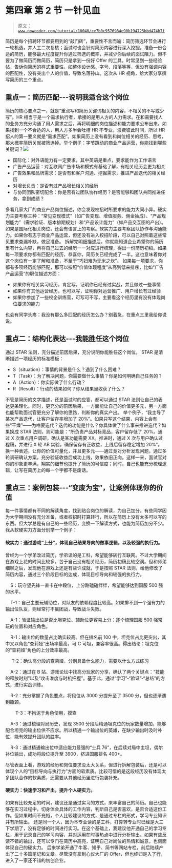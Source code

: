 # 第四章 第 2 节 一针见血

> 原文：[`www.nowcoder.com/tutorial/10040/ce7b0c9576984e90b194725bbd474b7f`](https://www.nowcoder.com/tutorial/10040/ce7b0c9576984e90b194725bbd474b7f)

简历是每个招聘环节都要用到的“敲门砖”，重要性不言而喻：简历筛选环节会进行一轮机选，并人工二次复核；面试时也会针对简历内容进行深入挖掘。准备一份合适的简历，能够最大程度提升你通过筛选的概率，并减少你后续的面试阻力。但不要为了做简历而做简历，简历只是拿到一份好 Offer 的工具。时常见到一些经验帖，告诉你简历的样式重要性，如整体设计感、字号、段落等等，但没有强调内容的匹配性，没有突出个人的价值，导致名落孙山。这次从 HR 视角，给大家分享撰写简历的三个重点。

## 重点一：简历匹配---说明我适合这个岗位

简历的核心要点之一，就是“重点写和简历关键词相关的内容，不相关的不写或少写”。HR 相当于是一个需求执行者，承接的是用人方的人力需求。在和需要找人的业务方充分沟通了用人需求之后，再将明细的岗位描述和能力要求公布出来。如果找到一个不合适的人，用人方多半会吐槽 HR 不专业，浪费彼此时间，所以 HR 招人的第一要义就是“需求匹配”。如果简历上没有看到和岗位相关的经历、思考，那大概率简历关就被筛选掉。举个例子：字节跳动的商业产品运营，你能找到哪些关键词？![](img/4d2f04782a9bdeb34ea3eaf05f8488ae.png)

*   国际化：对外语能力有一定要求，其中英语是重点，要求能作为工作语言
*   广告产品运营：对互联网广告市场和模式有基础了解，有相关经历会更为相关
*   广告效果和品牌需求：是否有和客户沟通、挖掘需求，推进产品迭代的相关经历
*   对增长负责：是否有过产品增长相关的经历
*   与协同团队密切配合：你是否有过团队协作经历？是否能够和团队共同推进任务，拿到成绩？

多看几家大厂的商业产品岗位描述，你会发现校招时所要求的能力大同小异。硬实力主要考察三种：“常见变现模式”（如广告变现、增值服务、佣金抽成）、“产品规划能力”（需求验证、版本排期规划）和“产品设计能力”（如产品交互图的产出）。如果是国际化相关岗位，还会有语言上的考察。软实力主要考察团队协作与沟通能力。如果你有志于商业产品运营，但还没有进入校招阶段，可以自己对照着这些常见要求查漏补缺，做足准备。
拆解完明细描述后，你就能知道企业希望你的简历里有什么内容，再将自己过去的经历一一对应进行梳理，得出一份简历初稿。如果每一项要求你都有匹配的经历，恭喜你，简历关已经完成了一半。这也意味着你对这个岗位有一定了解和准备，不至于“巧妇难为无米之炊”。
如果每一项要求，你都有多项经历能够匹配，那可以按照“价值体现程度”从高到低来排序，比如“广告产品运营”的职位描述方面：

*   如果你有相关实习经历，肯定写，证明你已经有过实战，并且做过一些事情
*   如果你有其他运营经历，也可以写，证明你对运营推广、用户增长有过经验
*   如果你参加了一些校企训练营，可写可不写，主要看这个经历里有没有体现岗位要求的能力

也会有同学头疼：我没有那么多匹配的经历怎么办？别着急，在重点三里我给你说说。

## 重点二：结构化表达---我能胜任这个岗位

通过 STAR 法则，充分描述前因后果，充分说明你能胜任这个岗位。
STAR 是清晰描述一项经历的标准模板：

*   S（situation）：事情的背景是什么？遇到了什么困难？
*   T（Task）：为了解决问题，你需要做什么事情？你是如何明确自己任务的？
*   A（Action）：你实际做了什么行动？
*   R（Result）：行动的结果如何？你从结果里收获了什么？

不管是简历的文字描述，还是面试时的应答，都可以通过 STAR 法则让自己的表达更条理化。同时，更充分的前因后果，一方面能让自己的价值更多元，另一方面也能帮助面试官更充分了解你的思路，判断你的真实产出。
举个例子，“我主导了某次产品迭代，让客户留存率增加了 20%”。如果只写这个结果，内容上会有些“干燥”——为啥要迭代？迭代的功能是什么？你具体做了什么事来推进迭代？如果换成 STAR 法则，则可能是：“所负责产品对标竞品，客户留存低了 20%。通过 X 次重点用户调研，确认是某功能需要 XX。推进时，通过 X 次与用户确认过程稿，并进行 X 轮 AB 实验，确保留存有正收益，上线后留存稳定增加 20%”。
换一种表述，让你的价值可量化，并且更多元——通过竞对分析发现问题，通过多轮调研确认方案，充分验证收益后成功上线，效果依旧正向。这样一来，面试官对你的印象更丰满，翔实的细节也提升了简历的可信度；同时，自己也能充分梳理逻辑，让写在简历上的每一个字都不是废话。

## 重点三：案例包装---“变废为宝”，让案例体现你的价值

每一件事情都有不同的解读角度，找到贴合岗位的解读，为自己加分。有些同学因为大学期间没有充分准备，或者校招时打算转行，所以在简历上没有太多可以写的东西。但大学总是有自己的一些经历，变换一下解读方式，也能为简历加分不少。我从软硬实力方面分别举一个例子：

#### **软实力：通过游戏“上分”，体现自己结果导向的做事逻辑，以及较强的执行力。**

曾经为一个学弟改过简历，学弟读的是工科，希望能够转行互联网。不过大学期间在游戏上花的时间比较多，苦于自己没有相关经历，简历初稿比较空洞。但和师弟细聊之后，发现他在游戏上还是有些许成就，于是按照 STAR 法则，给他修改了简历内容，通过三个阶段目标的达成，体现目标导向和较强的执行力。

    S：玩守望先锋一直卡在中段位，上分路磕磕绊绊，希望能够达到国服 500 强的水平。

    T-1：自己主要玩辅助位，对队友的依赖程度比较高。如果排不到一个强有力的输出位队友，则经常打不赢团战，导致战斗失败。

    A-1：验证输出位是否比坦克位、辅助位更容易上分：逐个梳理国服 500 强常玩的位置和对应角色。

    R-1：输出位的数量占比确实较高。但在排名前 100 中，坦克位占比更突出，其中又以角色“查莉娅”出场率最高，可 C 可坦，兼容率很高。得出结论：坦克位的“查莉娅”角色的上分效率最高。

     T-2：确认高分段的查莉娅，分别具备什么能力，需要以什么方式练习

    A-2：通过在 B 站、游戏论坛中找高分玩家的分享，确认了两个关键点：“技能的释放时刻”以及“攻击准度与时机把握”。基于此，通过“学习”-“验证”-“总结”的方式，进行实战训练。

    R-2：充分掌握了角色要点，将段位从 3000 分提升至了 3500 分，但也逐渐遇到瓶颈。

        T-3：不拘泥于角色使用，摸查

    A-3：通过梳理对局历史，发现 3500 分段后精通坦克位的玩家数量增加，能够配合坦克的输出位供不应求。所以精通一个输出位的英雄，在缺少输出时及时补位，能有效提升团队的胜率。

    R-3：通过精通输出位中适应能力最强的“士兵 76”，在后续对局中主坦，偶尔补位输出，成功将段位提升至 3900，挤进国服排名 400+。

尽管表面上看，游戏的经历和岗位要求没太大关系，但进行拆解包装后，还是可以体现个人的“目标导向与执行力”方面的软素质。比较可惜的是这段经历没有体现太多团队合作的软素质，还需要从其他经历里进行包装补充。

#### 硬实力：快速学习和产出，提升个人硬实力。

如果有比较充足的时间，建议还是通过实习的方式，来丰富自己的简历。自己也能够在实习过程中，切身体会具体的工作内容，判断自己是否喜欢，是否合适这份工作。但如果时间不充裕，个人比较建议的方式，是通过专栏的形式，学习专业知识并有所输出。
还是同一个人，因为本专业读的是工科，打算转专业时已经是大三下学期了，没有足够的时间进行实习。在这个基础上，我建议他开通自己的学习专栏，用于记录自己的学习内容，并对运用在时事热点中进行分析输出。如果有些反馈不错的输出，还可以专门在简历中高亮，证明自己对岗位的热情和诚意，也侧面体现自己的硬实力。
后来学弟开通了牛客、知乎、简书等网站专栏，前后陆续产出了二十多篇笔记和文章。尽管没有拿到心仪大厂的 Offer，但也终归是入了行，进入了一家还不错的初创企业。